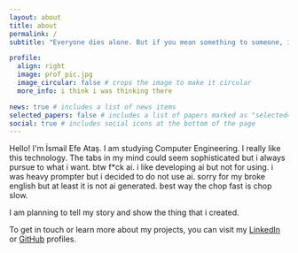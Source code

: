 ```yaml
---
layout: about
title: about
permalink: /
subtitle: "Everyone dies alone. But if you mean something to someone, if you help someone, or love someone. If even a single person remembers you. Then maybe, you never really die at all."

profile:
  align: right
  image: prof_pic.jpg
  image_circular: false # crops the image to make it circular
  more_info: i think i was thinking there

news: true # includes a list of news items
selected_papers: false # includes a list of papers marked as "selected={true}"
social: true # includes social icons at the bottom of the page
---
```


Hello! I'm İsmail Efe Ataş. I am studying Computer Engineering. I really like this technology. The tabs in my mind could seem sophisticated but i always pursue to what i want. btw f\*ck ai. i like developing ai but not for using. i was heavy prompter but i decided to do not use ai. sorry for my broke english but at least it is not ai generated. best way the chop fast is chop slow.

I am planning to tell my story and show the thing that i created.

To get in touch or learn more about my projects, you can visit my [LinkedIn](https://linkedin.com/in/efeatas) or [GitHub](https://github.com/efe-atas) profiles.
